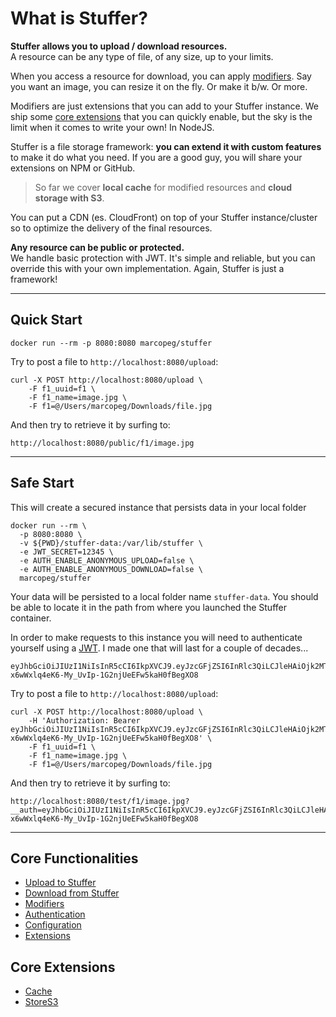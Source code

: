 # What is Stuffer?

**Stuffer allows you to upload / download resources.**   
A resource can be any type of file, of any size, up to your limits.

When you access a resource for download, you can apply [modifiers](./book/modifiers.md).
Say you want an image, you can resize it on the fly. Or make it b/w. Or more.

Modifiers are just extensions that you can add to your Stuffer instance. We ship some
[core extensions](./book/core-extensions) that you can quickly enable, but the sky
is the limit when it comes to write your own! In NodeJS.

Stuffer is a file storage framework: **you can extend it with custom features** to make
it do what you need. If you are a good guy, you will share your extensions on NPM or GitHub.

> So far we cover **local cache** for modified resources and **cloud storage with S3**.

You can put a CDN (es. CloudFront) on top of your Stuffer instance/cluster so to optimize
the delivery of the final resources.

**Any resource can be public or protected.**  
We handle basic protection with JWT. It's simple and reliable, but you can override this
with your own implementation. Again, Stuffer is just a framework!

---

## Quick Start

    docker run --rm -p 8080:8080 marcopeg/stuffer

Try to post a file to `http://localhost:8080/upload`:

    curl -X POST http://localhost:8080/upload \
        -F f1_uuid=f1 \
        -F f1_name=image.jpg \
        -F f1=@/Users/marcopeg/Downloads/file.jpg

And then try to retrieve it by surfing to:

    http://localhost:8080/public/f1/image.jpg

---

## Safe Start

This will create a secured instance that persists data in your local folder

    docker run --rm \
      -p 8080:8080 \
      -v ${PWD}/stuffer-data:/var/lib/stuffer \
      -e JWT_SECRET=12345 \
      -e AUTH_ENABLE_ANONYMOUS_UPLOAD=false \
      -e AUTH_ENABLE_ANONYMOUS_DOWNLOAD=false \
      marcopeg/stuffer

Your data will be persisted to a local folder name `stuffer-data`. You should be
able to locate it in the path from where you launched the Stuffer container.

In order to make requests to this instance you will need to authenticate yourself
using a [JWT](./book/authentication.md). I made one that will last for a couple of
decades...

    eyJhbGciOiJIUzI1NiIsInR5cCI6IkpXVCJ9.eyJzcGFjZSI6InRlc3QiLCJleHAiOjk2MTYyMzkwMjIsImlhdCI6MTUxNjIzOTAyMn0.-x6wWxlq4eK6-My_UvIp-1G2njUeEFw5kaH0fBegXO8

Try to post a file to `http://localhost:8080/upload`:

    curl -X POST http://localhost:8080/upload \
        -H 'Authorization: Bearer eyJhbGciOiJIUzI1NiIsInR5cCI6IkpXVCJ9.eyJzcGFjZSI6InRlc3QiLCJleHAiOjk2MTYyMzkwMjIsImlhdCI6MTUxNjIzOTAyMn0.-x6wWxlq4eK6-My_UvIp-1G2njUeEFw5kaH0fBegXO8' \
        -F f1_uuid=f1 \
        -F f1_name=image.jpg \
        -F f1=@/Users/marcopeg/Downloads/file.jpg

And then try to retrieve it by surfing to:

    http://localhost:8080/test/f1/image.jpg?__auth=eyJhbGciOiJIUzI1NiIsInR5cCI6IkpXVCJ9.eyJzcGFjZSI6InRlc3QiLCJleHAiOjk2MTYyMzkwMjIsImlhdCI6MTUxNjIzOTAyMn0.-x6wWxlq4eK6-My_UvIp-1G2njUeEFw5kaH0fBegXO8
    
---

## Core Functionalities

* [Upload to Stuffer](./book/upload.md)
* [Download from Stuffer](./book/download.md)
* [Modifiers](./book/modifiers.md)
* [Authentication](./book/authentication.md)
* [Configuration](./book/configuration.md)
* [Extensions](./book/extensions.md)

## Core Extensions

* [Cache](./book/core-extensions/cache.md)
* [StoreS3](./book/core-extensions/store-s3.md)
